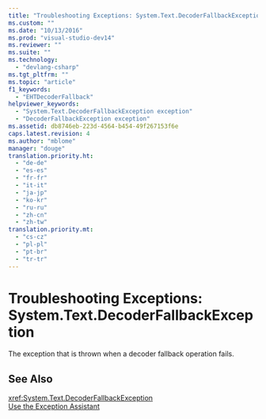 ```yaml
---
title: "Troubleshooting Exceptions: System.Text.DecoderFallbackException"
ms.custom: ""
ms.date: "10/13/2016"
ms.prod: "visual-studio-dev14"
ms.reviewer: ""
ms.suite: ""
ms.technology: 
  - "devlang-csharp"
ms.tgt_pltfrm: ""
ms.topic: "article"
f1_keywords: 
  - "EHTDecoderFallback"
helpviewer_keywords: 
  - "System.Text.DecoderFallbackException exception"
  - "DecoderFallbackException exception"
ms.assetid: db8746eb-223d-4564-b454-49f267153f6e
caps.latest.revision: 4
ms.author: "mblome"
manager: "douge"
translation.priority.ht: 
  - "de-de"
  - "es-es"
  - "fr-fr"
  - "it-it"
  - "ja-jp"
  - "ko-kr"
  - "ru-ru"
  - "zh-cn"
  - "zh-tw"
translation.priority.mt: 
  - "cs-cz"
  - "pl-pl"
  - "pt-br"
  - "tr-tr"
---
```

# Troubleshooting Exceptions: System.Text.DecoderFallbackException
The exception that is thrown when a decoder fallback operation fails.  
  
## See Also  
 <xref:System.Text.DecoderFallbackException>   
 [Use the Exception Assistant](../Topic/How%20to:%20Use%20the%20Exception%20Assistant.md)